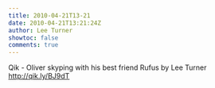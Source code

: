 ```yaml
---
title: 2010-04-21T13-21
date: 2010-04-21T13:21:24Z
author: Lee Turner
showtoc: false
comments: true
---
```


Qik - Oliver skyping with his best friend Rufus by Lee Turner http://qik.ly/BJ9dT

